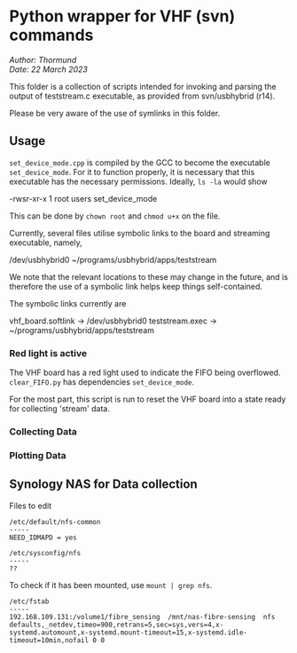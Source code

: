# Python wrapper for VHF (svn) commands

*Author: Thormund*  
*Date: 22 March 2023*

This folder is a collection of scripts intended for invoking and parsing the 
output of teststream.c executable, as provided from svn/usbhybrid (r14).

Please be very aware of the use of symlinks in this folder.

## Usage

`set_device_mode.cpp` is compiled by the GCC to become the executable
`set_device_mode`. For it to function properly, it is necessary that this
executable has the necessary permissions. Ideally, `ls -la` would show
  
  -rwsr-xr-x 1 root   users <size> <date> <time> set_device_mode

This can be done by `chown root` and `chmod u+x` on the file.

Currently, several files utilise symbolic links to the board and streaming
executable, namely,

  /dev/usbhybrid0
  ~/programs/usbhybrid/apps/teststream

We note that the relevant locations to these may change in the future, and is 
therefore the use of a symbolic link helps keep things self-contained.

The symbolic links currently are

  vhf_board.softlink -> /dev/usbhybrid0
  teststream.exec -> ~/programs/usbhybrid/apps/teststream

### Red light is active

The VHF board has a red light used to indicate the FIFO being overflowed.
`clear_FIFO.py` has dependencies `set_device_mode`.

For the most part, this script is run to reset the VHF board into a state ready
for collecting 'stream' data.

### Collecting Data


### Plotting Data

## Synology NAS for Data collection
Files to edit
```
/etc/default/nfs-common
-----
NEED_IDMAPD = yes
```
```
/etc/sysconfig/nfs
-----
??
```
To check if it has been mounted, use `mount | grep nfs`.
```
/etc/fstab
-----
192.168.109.131:/volume1/fibre_sensing	/mnt/nas-fibre-sensing	nfs defaults,_netdev,timeo=900,retrans=5,sec=sys,vers=4,x-systemd.automount,x-systemd.mount-timeout=15,x-systemd.idle-timeout=10min,nofail 0 0
```

